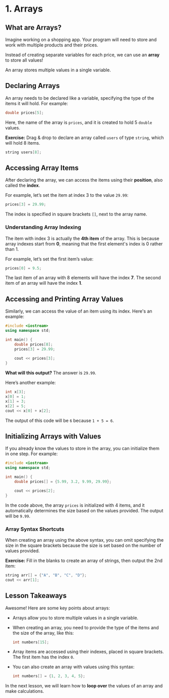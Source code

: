 # 1. Arrays

## What are Arrays?
Imagine working on a shopping app. Your program will need to store and work with multiple products and their prices.

Instead of creating separate variables for each price, we can use an **array** to store all values! 

An array stores multiple values in a single variable.

## Declaring Arrays
An array needs to be declared like a variable, specifying the type of the items it will hold. For example:

```cpp
double prices[5];
```

Here, the name of the array is `prices`, and it is created to hold 5 `double` values.

**Exercise:** Drag & drop to declare an array called `users` of type `string`, which will hold 8 items.

```cpp
string users[8];
```

## Accessing Array Items
After declaring the array, we can access the items using their **position**, also called the **index**.

For example, let’s set the item at index 3 to the value `29.99`:

```cpp
prices[3] = 29.99;
```

The index is specified in square brackets `[]`, next to the array name.

### Understanding Array Indexing
The item with index 3 is actually the **4th item** of the array. This is because array indexes start from **0**, meaning that the first element's index is 0 rather than 1.

For example, let’s set the first item’s value:

```cpp
prices[0] = 9.5;
```

The last item of an array with 8 elements will have the index **7**. The second item of an array will have the index **1**.

## Accessing and Printing Array Values
Similarly, we can access the value of an item using its index. Here's an example:

```cpp
#include <iostream>
using namespace std;

int main() {
    double prices[8];
    prices[3] = 29.99;
    
    cout << prices[3];
}
```

**What will this output?** The answer is `29.99`.

Here’s another example:

```cpp
int x[3];
x[0] = 1;
x[1] = 3;
x[2] = 5;
cout << x[0] + x[2];
```

The output of this code will be `6` because `1 + 5 = 6`.

## Initializing Arrays with Values
If you already know the values to store in the array, you can initialize them in one step. For example:

```cpp
#include <iostream>
using namespace std;

int main() {
    double prices[] = {5.99, 3.2, 9.99, 29.99};

    cout << prices[2];
}
```

In the code above, the array `prices` is initialized with 4 items, and it automatically determines the size based on the values provided. The output will be `9.99`.

### Array Syntax Shortcuts
When creating an array using the above syntax, you can omit specifying the size in the square brackets because the size is set based on the number of values provided.

**Exercise:** Fill in the blanks to create an array of strings, then output the 2nd item:

```cpp
string arr[] = {"A", "B", "C", "D"};
cout << arr[1];
```

## Lesson Takeaways
Awesome! Here are some key points about arrays:

- Arrays allow you to store multiple values in a single variable.
- When creating an array, you need to provide the type of the items and the size of the array, like this:

    ```cpp
    int numbers[15];
    ```

- Array items are accessed using their indexes, placed in square brackets. The first item has the index `0`.
- You can also create an array with values using this syntax:

    ```cpp
    int numbers[] = {1, 2, 3, 4, 5};
    ```

In the next lesson, we will learn how to **loop over** the values of an array and make calculations.
